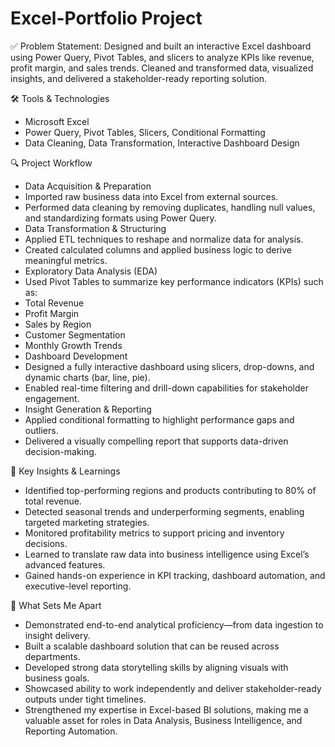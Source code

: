 # Excel-Portfolio Project
✅ Problem Statement:
Designed and built an interactive Excel dashboard using Power Query, Pivot Tables, and slicers to analyze KPIs like revenue, profit margin, and sales trends. Cleaned and transformed data, visualized insights, and delivered a stakeholder-ready reporting solution.

🛠️ Tools & Technologies
- Microsoft Excel
- Power Query, Pivot Tables, Slicers, Conditional Formatting
- Data Cleaning, Data Transformation, Interactive Dashboard Design

🔍 Project Workflow
- Data Acquisition & Preparation
- Imported raw business data into Excel from external sources.
- Performed data cleaning by removing duplicates, handling null values, and standardizing formats using Power Query.
- Data Transformation & Structuring
- Applied ETL techniques to reshape and normalize data for analysis.
- Created calculated columns and applied business logic to derive meaningful metrics.
- Exploratory Data Analysis (EDA)
- Used Pivot Tables to summarize key performance indicators (KPIs) such as:
- Total Revenue
- Profit Margin
- Sales by Region
- Customer Segmentation
- Monthly Growth Trends
- Dashboard Development
- Designed a fully interactive dashboard using slicers, drop-downs, and dynamic charts (bar, line, pie).
- Enabled real-time filtering and drill-down capabilities for stakeholder engagement.
- Insight Generation & Reporting
- Applied conditional formatting to highlight performance gaps and outliers.
- Delivered a visually compelling report that supports data-driven decision-making.

📌 Key Insights & Learnings
- Identified top-performing regions and products contributing to 80% of total revenue.
- Detected seasonal trends and underperforming segments, enabling targeted marketing strategies.
- Monitored profitability metrics to support pricing and inventory decisions.
- Learned to translate raw data into business intelligence using Excel’s advanced features.
- Gained hands-on experience in KPI tracking, dashboard automation, and executive-level reporting.

🌟 What Sets Me Apart
- Demonstrated end-to-end analytical proficiency—from data ingestion to insight delivery.
- Built a scalable dashboard solution that can be reused across departments.
- Developed strong data storytelling skills by aligning visuals with business goals.
- Showcased ability to work independently and deliver stakeholder-ready outputs under tight timelines.
- Strengthened my expertise in Excel-based BI solutions, making me a valuable asset for roles in Data Analysis, Business Intelligence, and Reporting Automation.
